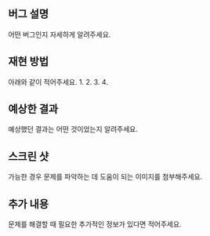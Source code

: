 ## 버그 설명
어떤 버그인지 자세하게 알려주세요.

## 재현 방법
아래와 같이 적어주세요.
1.
2.
3.
4.

## 예상한 결과
예상했던 결과는 어떤 것이었는지 알려주세요.

## 스크린 샷
가능한 경우 문제를 파악하는 데 도움이 되는 이미지를 첨부해주세요.

## 추가 내용
문제를 해결할 때 필요한 추가적인 정보가 있다면 적어주세요.
